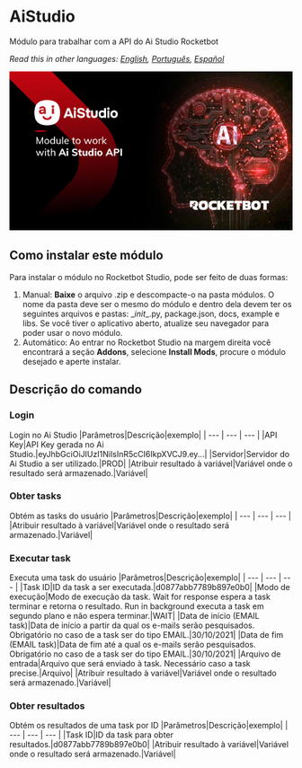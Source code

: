 # AiStudio
  
Módulo para trabalhar com a API do Ai Studio Rocketbot  

*Read this in other languages: [English](Manual_AiStudio.md), [Português](Manual_AiStudio.pr.md), [Español](Manual_AiStudio.es.md)*
  
![banner](imgs/Banner_AiStudio.png)
## Como instalar este módulo
  
Para instalar o módulo no Rocketbot Studio, pode ser feito de duas formas:
1. Manual: __Baixe__ o arquivo .zip e descompacte-o na pasta módulos. O nome da pasta deve ser o mesmo do módulo e dentro dela devem ter os seguintes arquivos e pastas: \__init__.py, package.json, docs, example e libs. Se você tiver o aplicativo aberto, atualize seu navegador para poder usar o novo módulo.
2. Automático: Ao entrar no Rocketbot Studio na margem direita você encontrará a seção **Addons**, selecione **Install Mods**, procure o módulo desejado e aperte instalar.  


## Descrição do comando

### Login
  
Login no Ai Studio
|Parâmetros|Descrição|exemplo|
| --- | --- | --- |
|API Key|API Key gerada no Ai Studio.|eyJhbGciOiJIUzI1NiIsInR5cCI6IkpXVCJ9.ey...|
|Servidor|Servidor do Ai Studio a ser utilizado.|PROD|
|Atribuir resultado à variável|Variável onde o resultado será armazenado.|Variável|

### Obter tasks
  
Obtém as tasks do usuário
|Parâmetros|Descrição|exemplo|
| --- | --- | --- |
|Atribuir resultado à variável|Variável onde o resultado será armazenado.|Variável|

### Executar task
  
Executa uma task do usuário
|Parâmetros|Descrição|exemplo|
| --- | --- | --- |
|Task ID|ID da task a ser executada.|d0877abb7789b897e0b0|
|Modo de execução|Modo de execução da task. Wait for response espera a task terminar e retorna o resultado. Run in background executa a task em segundo plano e não espera terminar.|WAIT|
|Data de início (EMAIL task)|Data de início a partir da qual os e-mails serão pesquisados. Obrigatório no caso de a task ser do tipo EMAIL.|30/10/2021|
|Data de fim (EMAIL task)|Data de fim até a qual os e-mails serão pesquisados. Obrigatório no caso de a task ser do tipo EMAIL.|30/10/2021|
|Arquivo de entrada|Arquivo que será enviado à task. Necessário caso a task precise.|Arquivo|
|Atribuir resultado à variável|Variável onde o resultado será armazenado.|Variável|

### Obter resultados
  
Obtém os resultados de uma task por ID
|Parâmetros|Descrição|exemplo|
| --- | --- | --- |
|Task ID|ID da task para obter resultados.|d0877abb7789b897e0b0|
|Atribuir resultado à variável|Variável onde o resultado será armazenado.|Variável|
